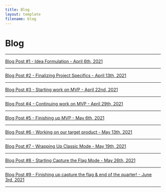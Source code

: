 ```yaml
---
title: Blog
layout: template
filename: blog
---
```


# Blog

<hr>

[Blog Post #1 - Idea Formulation - April 6th, 2021](https://uwrealitylab.github.io/xrcapstone21sp-team1/blog1)

<hr>

[Blog Post #2 - Finalizing Project Specifics - April 13th, 2021](https://uwrealitylab.github.io/xrcapstone21sp-team1/blog2)

<hr>

[Blog Post #3 - Starting work on MVP - April 22nd, 2021](https://uwrealitylab.github.io/xrcapstone21sp-team1/blog3)

<hr>

[Blog Post #4 - Continuing work on MVP - April 29th, 2021](https://uwrealitylab.github.io/xrcapstone21sp-team1/blog4)

<hr>

[Blog Post #5 - Finishing up MVP - May 6th, 2021](https://uwrealitylab.github.io/xrcapstone21sp-team1/blog5)

<hr>

[Blog Post #6 - Working on our target product - May 13th, 2021](https://uwrealitylab.github.io/xrcapstone21sp-team1/blog6)

<hr>

[Blog Post #7 - Wrapping Up Classic Mode - May 19th, 2021](https://uwrealitylab.github.io/xrcapstone21sp-team1/blog7)

<hr>

[Blog Post #8 - Starting Capture the Flag Mode - May 26th, 2021](https://uwrealitylab.github.io/xrcapstone21sp-team1/blog8)

<hr>

[Blog Post #9 - Finishing up capture the flag & end of the quarter! - June 3rd, 2021](https://uwrealitylab.github.io/xrcapstone21sp-team1/blog9)

<hr>